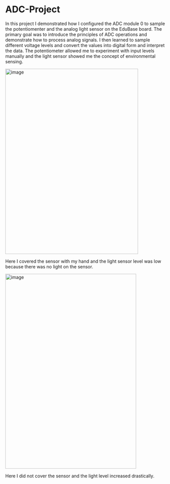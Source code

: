 # ADC-Project

In this project I demonstrated how I configured the ADC module 0 to sample the potentiomenter and the analog light sensor on the EduBase board. The primary goal was to introduce the principles of ADC operations and demonstrate how to process analog signals. I then learned to sample different voltage levels and convert the values into digital form and interpret the data. The potentiometer allowed me to experiment with input levels manually and the light sensor showed me the concept of environmental sensing.


<img width="417" height="580" alt="image" src="https://github.com/user-attachments/assets/ed12a7f8-71ea-4639-82f1-b2d1536646af" />

Here I covered the sensor with my hand and the light sensor level was low because there was no light on the sensor.

<img width="411" height="610" alt="image" src="https://github.com/user-attachments/assets/b5b30664-7db2-43fd-8c9d-9bae5e0e5437" />

Here I did not cover the sensor and the light level increased drastically.
